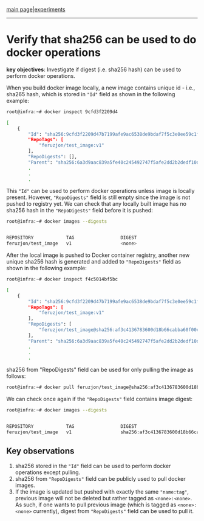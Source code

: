 [main page](README.md)|[experiments](experiments/AIR-147_.md)

---

# Verify that sha256 can be used to do docker operations

**key objectives**: Investigate if digest (i.e. sha256 hash) can be used to perform docker operations.

When you build docker image locally, a new image contains unique id - i.e., sha265 hash, which is stored in `"Id"` field as shown in the following example:

```bash
root@infra:~# docker inspect 9cfd3f2209d4

[
    {
        "Id": "sha256:9cfd3f2209d47b7199afe9ac6538de9bdaf7f5c3e0ee59c1f72b306c73576a1a",
        "RepoTags": [
            "feruzjon/test_image:v1"
        ],
        "RepoDigests": [],
        "Parent": "sha256:6a3d9aac839a5fe40c245492747f5afe2dd2b2dedf10d26acaa8636eaba3b0a6",
        .
        .
        .
```

This `"Id"` can be used to perform docker operations unless image is locally present. However, `"RepoDigests"` field is still empty since the image is not pushed to registry yet.
We can check that any locally built image has no sha256 hash in the `"RepoDigests"` field before it is pushed:

```bash
root@infra:~# docker images --digests


REPOSITORY            TAG                 DIGEST                                                                    IMAGE ID            CREATED             SIZE
feruzjon/test_image   v1                  <none>                                                                    9cfd3f2209d4        20 seconds ago      203MB
```


After the local image is pushed to Docker container registry, another new unique sha256 hash is generated and added to `"RepoDigests"` field as shown in the following example:

```bash
root@infra:~# docker inspect f4c5014bf5bc

[
    {
        "Id": "sha256:9cfd3f2209d47b7199afe9ac6538de9bdaf7f5c3e0ee59c1f72b306c73576a1a",
        "RepoTags": [
            "feruzjon/test_image:v1"
        ],
        "RepoDigests": [
            "feruzjon/test_image@sha256:af3c4136783600d18b66cabba60f00caf56cca5142dec2f87dd30f69dc44e6ce"
        ],
        "Parent": "sha256:6a3d9aac839a5fe40c245492747f5afe2dd2b2dedf10d26acaa8636eaba3b0a6",
        .
        .
        .
```
sha256 from "RepoDigests" field can be used for only pulling the image as follows:
```bash
root@infra:~# docker pull feruzjon/test_image@sha256:af3c4136783600d18b66cabba60f00caf56cca5142dec2f87dd30f69dc44e6ce
```

We can check once again if the `"RepoDigests"` field contains image digest:
```bash
root@infra:~# docker images --digests


REPOSITORY            TAG                 DIGEST                                                                    IMAGE ID            CREATED             SIZE
feruzjon/test_image   v1                  sha256:af3c4136783600d18b66cabba60f00caf56cca5142dec2f87dd30f69dc44e6ce   9cfd3f2209d4        3 minutes ago       203MB

```

## Key observations

1. sha256 stored in the `"Id"` field can be used to perform docker operations except pulling.
2. sha256 from `"RepoDigests"` field can be publicly used to pull docker images.
3. If the image is updated but pushed with exactly the same `"name:tag"`, previous image will not be deleted but rather
tagged as `<none>:<none>`. As such, if one wants to pull previous image (which is tagged as `<none>:<none>` currently),
digest from `"RepoDigests"` field can be used to pull it.
